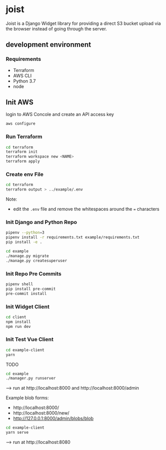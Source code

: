 # joist

Joist is a Django Widget library for providing a direct S3 bucket upload via the browser instead of going through the server.



## development environment

### Requirements
 * Terraform
 * AWS CLI
 * Python 3.7
 * node

## Init AWS
login to AWS Concole and create an API access key
```sh
aws configure
```

### Run Terraform
```sh
cd terraform
terraform init
terraform workspace new <NAME>
terraform apply
```

### Create env File
```sh
cd terraform
terraform output > ../example/.env
```
Note:
 * edit the `.env` file and remove the whitespaces around the `=` characters


### Init Django and Python Repo
```sh
pipenv --python=3
pipenv install -r requirements.txt example/requirements.txt
pip install -e .

cd example
./manage.py migrate
./manage.py createsuperuser
```

### Init Repo Pre Commits
```sh
pipenv shell
pip install pre-commit
pre-commit install
```

### Init Widget Client
```sh
cd client
npm install
npm run dev
```

### Init Test Vue Client
```sh
cd example-client
yarn
```

TODO


```sh
cd example
./manager.py runserver
```
--> run at http://localhost:8000 and http://localhost:8000/admin

Example blob forms:
 * http://localhost:8000/
 * http://localhost:8000/new/
 * http://127.0.0.1:8000/admin/blobs/blob


```sh
cd example-client
yarn serve
```
--> run at http://localhost:8080
